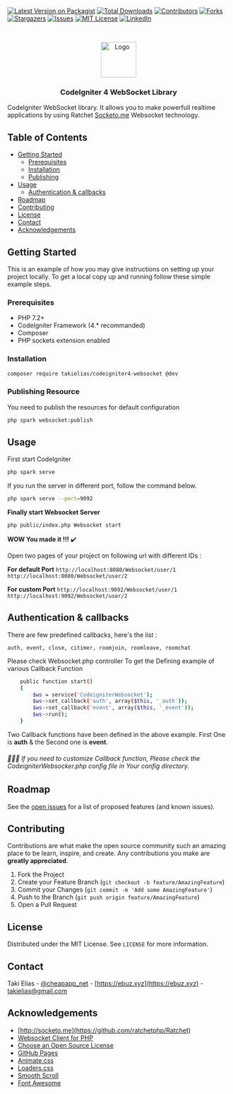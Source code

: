 [![Latest Version on Packagist][ico-version]][link-packagist]
[![Total Downloads][ico-downloads]][link-downloads]
[![Contributors][contributors-shield]][contributors-url]
[![Forks][forks-shield]][forks-url]
[![Stargazers][stars-shield]][stars-url]
[![Issues][issues-shield]][issues-url]
[![MIT License][license-shield]][license-url]
[![LinkedIn][linkedin-shield]][linkedin-url]

<!-- PROJECT LOGO -->
<br />
<p align="center">
  <a href="https://github.com/takielias/codeigniter4-websocket">
    <img src="https://user-images.githubusercontent.com/38932580/71280886-acce1c00-2386-11ea-95d7-23e1775d3724.png" alt="Logo" width="80" height="80">
  </a>

  <h3 align="center">CodeIgniter 4 WebSocket Library</h3>

CodeIgniter WebSocket library. It allows you to make powerfull realtime applications by using Ratchet [Socketo.me](http://socketo.me) Websocket technology.

<!-- TABLE OF CONTENTS -->
## Table of Contents

* [Getting Started](#getting-started)
  * [Prerequisites](#prerequisites)
  * [Installation](#installation)
  * [Publishing](#publishing)
* [Usage](#usage)
  * [Authentication & callbacks](#authentication-callbacks)
* [Roadmap](#roadmap)
* [Contributing](#contributing)
* [License](#license)
* [Contact](#contact)
* [Acknowledgements](#acknowledgements)


<!-- GETTING STARTED -->
## Getting Started

This is an example of how you may give instructions on setting up your project locally.
To get a local copy up and running follow these simple example steps.

### Prerequisites

- PHP 7.2+
- CodeIgniter Framework (4.* recommanded)
- Composer
- PHP sockets extension enabled

### Installation

```sh
composer require takielias/codeigniter4-websocket @dev
```
### Publishing Resource
You need to publish the resources for default configuration
```sh
php spark websocket:publish
```

<!-- USAGE EXAMPLES -->
## Usage
First start CodeIgniter
```sh
php spark serve
```

If you run the server in different port, follow the command below.
```sh
php spark serve --port=9092
```

**Finally start Websocket Server**
```sh
php public/index.php Websocket start
```

**WOW You made it !!!** :heavy_check_mark: 

Open two pages of your project on following url with different IDs :

**For default Port**
`http://localhost:8080/Websocket/user/1`
`http://localhost:8080/Websocket/user/2`

**For custom Port**
`http://localhost:9092/Websocket/user/1`
`http://localhost:9092/Websocket/user/2`

<!-- Authentication & callbacks -->
## Authentication & callbacks

There are few predefined callbacks, here's the list :

` auth, event, close, citimer, roomjoin, roomleave, roomchat `

Please check Websocket.php controller To get the Defining example of various Callback Function

```sh
    public function start()
    {
        $ws = service('CodeigniterWebsocket');
        $ws->set_callback('auth', array($this, '_auth'));
        $ws->set_callback('event', array($this, '_event'));
        $ws->run();
    }
 ```   
Two Callback functions have been defined in the above example. First One is **auth** & the Second one is **event**.
 
###### 🔨🔨🔨 If you need to customize Callback function, Please check the CodeigniterWebsocker.php config file in Your config directory.


<!-- ROADMAP -->
## Roadmap

See the [open issues](https://github.com/takielias/codeigniter4-websocket/issues) for a list of proposed features (and known issues).


<!-- CONTRIBUTING -->
## Contributing

Contributions are what make the open source community such an amazing place to be learn, inspire, and create. Any contributions you make are **greatly appreciated**.

1. Fork the Project
2. Create your Feature Branch (`git checkout -b feature/AmazingFeature`)
3. Commit your Changes (`git commit -m 'Add some AmazingFeature'`)
4. Push to the Branch (`git push origin feature/AmazingFeature`)
5. Open a Pull Request


<!-- LICENSE -->
## License

Distributed under the MIT License. See `LICENSE` for more information.

<!-- CONTACT -->
## Contact

Taki Elias - [@cheapapp_net](https://twitter.com/cheapapp_net) - [https://ebuz.xyz](https://ebuz.xyz) - takielias@gmail.com

<!-- ACKNOWLEDGEMENTS -->
## Acknowledgements
* [http://socketo.me](https://github.com/ratchetphp/Ratchet)
* [Websocket Client for PHP](https://github.com/Textalk/websocket-php)
* [Choose an Open Source License](https://choosealicense.com)
* [GitHub Pages](https://pages.github.com)
* [Animate.css](https://daneden.github.io/animate.css)
* [Loaders.css](https://connoratherton.com/loaders)
* [Smooth Scroll](https://github.com/cferdinandi/smooth-scroll)
* [Font Awesome](https://fontawesome.com)


<!-- MARKDOWN LINKS & IMAGES -->
<!-- https://www.markdownguide.org/basic-syntax/#reference-style-links -->
[contributors-shield]: https://img.shields.io/github/contributors/takielias/codeigniter4-websocket.svg?style=flat-square
[contributors-url]: https://github.com/takielias/codeigniter4-websocket/graphs/contributors
[forks-shield]: https://img.shields.io/github/forks/takielias/codeigniter4-websocket.svg?style=flat-square
[forks-url]: https://github.com/takielias/codeigniter4-websocket/network/members
[stars-shield]: https://img.shields.io/github/stars/takielias/codeigniter4-websocket.svg?style=flat-square
[stars-url]: https://github.com/takielias/codeigniter4-websocket/stargazers
[issues-shield]: https://img.shields.io/github/issues/takielias/codeigniter4-websocket.svg?style=flat-square
[issues-url]: https://github.com/takielias/codeigniter4-websocket/issues
[license-shield]: https://img.shields.io/github/license/takielias/codeigniter4-websocket.svg?style=flat-square
[license-url]: https://github.com/takielias/codeigniter4-websocket/blob/master/LICENSE.txt
[linkedin-shield]: https://img.shields.io/badge/-LinkedIn-black.svg?style=flat-square&logo=linkedin&colorB=555
[linkedin-url]: https://linkedin.com/in/takielias
[product-screenshot]: images/screenshot.png

[ico-version]: https://img.shields.io/packagist/v/takielias/codeigniter4-websocket.svg?style=flat-square
[ico-downloads]: https://img.shields.io/packagist/dt/takielias/codeigniter4-websocket.svg?style=flat-square

[link-packagist]: https://packagist.org/packages/takielias/codeigniter4-websocket
[link-downloads]: https://packagist.org/packages/takielias/codeigniter4-websocket
[link-author]: https://github.com/takielias
